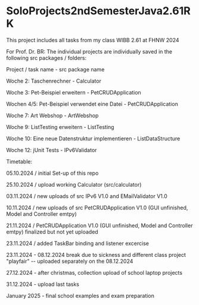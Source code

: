 # SoloProjects2ndSemesterJava2.61RK
This project includes all tasks from my class WIBB 2.61 at FHNW 2024 


For Prof. Dr. BR:
The individual projects are individually saved in the following src packages / folders:

Project / task name                                  -    src package name

Woche 2: Taschenrechner                              -    Calculator

Woche 3: Pet-Beispiel erweitern                      -    PetCRUDApplication

Wochen 4/5: Pet-Beispiel verwendet eine Datei        -    PetCRUDApplication

Woche 7: Art Webshop                                 -    ArtWebshop

Woche 9: ListTesting erweitern                       -    ListTesting

Woche 10: Eine neue Datenstruktur implementieren     -    ListDataStructure

Woche 12: jUnit Tests                                -    IPv6Validator



Timetable:

05.10.2024 / initial Set-up of this repo

25.10.2024 / upload working Calculator (src/calculator)

03.11.2024 / new uploads of src IPv6 V1.0 and EMailValidator V1.0

10.11.2024 / new uploads of src PetCRUDApplication V1.0 (GUI unfinished, Model and Controller emtpy)

21.11.2024 / PetCRUDApplication V1.0 (GUI unfinished, Model and Controller emtpy) finalized but not yet uploaded

23.11.2024 / added TaskBar binding and listener excercise

23.11.2024 - 08.12.2024 break due to sickness and different class project "playfair" -- uploaded separately on the 08.12.2024

27.12.2024 - after christmas, collection upload of school laptop projects

31.12.2024 - upload last tasks

January 2025 - final school examples and exam preparation

